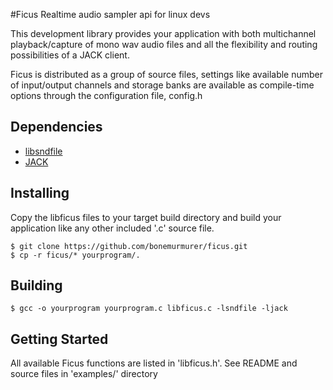 #Ficus
Realtime audio sampler api for linux devs

This development library provides your application with both multichannel playback/capture of mono wav audio files and all the flexibility and routing possibilities of a JACK client.

Ficus is distributed as a group of source files, settings like available number of input/output channels and storage banks are available as compile-time options through the configuration file, config.h

## Dependencies
 - [libsndfile](http://www.mega-nerd.com/libsndfile/)
 - [JACK](http://jackaudio.org/)

## Installing
Copy the libficus files to your target build directory and build your application like any other included '.c' source file.
```
$ git clone https://github.com/bonemurmurer/ficus.git
$ cp -r ficus/* yourprogram/.
```

## Building
```
$ gcc -o yourprogram yourprogram.c libficus.c -lsndfile -ljack
```

## Getting Started
All available Ficus functions are listed in 'libficus.h'.
See README and source files in 'examples/' directory
